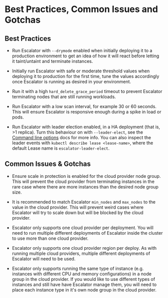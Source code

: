 # Best Practices, Common Issues and Gotchas

## Best Practices

 - Run Escalator with `--drymode` enabled when initially deploying it to a production environment to get an idea of
   how it will react before letting it taint/untaint and terminate instances.

 - Initially run Escalator with safe or moderate threshold values when deploying it to production for the first time,
   tune the values accordingly once Escalator is running as desired in your environment.

 - Run it with a high `hard_delete_grace_period` timeout to prevent Escalator terminating nodes that are
   still running workloads.

 - Run Escalator with a low scan interval, for example 30 or 60 seconds. This will ensure Escalator is responsive
   enough during a spike in load or pods.

 - Run Escalator with leader election enabled, in a HA deployment (that is, >1 replica). Turn this behaviour on with
   `--leader-elect`, see the [Command line options](./configuration/command-line.md) docs for more info. You can also
   inspect the leader events with `kubectl describe lease <lease-name>`, where the default Lease name is
   `escalator-leader-elect`.

## Common Issues & Gotchas

 - Ensure scale in protection is enabled for the cloud provider node group. This will prevent the cloud provider from
   terminating instances in the rare case where there are more instances than the desired node group size.

 - It is recommended to match Escalator `min_nodes` and `max_nodes` to the value in the cloud provider. This will 
   prevent weird cases where Escalator will try to scale down but will be blocked by the cloud provider.

 - Escalator only supports one cloud provider per deployment. You will need to run multiple different deployments of 
   Escalator inside the cluster to use more than one cloud provider.

 - Escalator only supports one cloud provider region per deploy. As with running multiple cloud providers, multiple
   different deployments of Escalator will need to be used.

 - Escalator only supports running the same type of instance (e.g. instances with different CPU and memory
   configurations) in a node group in the cloud provider. If you would like to use different types of instances and
   still have have Escalator manage them, you will need to place each instance type in it's own node group in the
   cloud provider.
